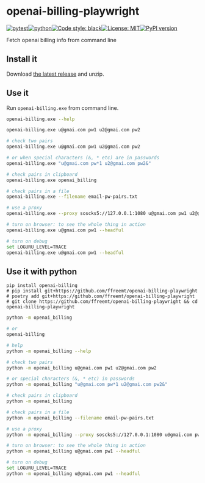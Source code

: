# openai-billing-playwright
[![pytest](https://github.com/ffreemt/openai-billing-playwright/actions/workflows/routine-tests.yml/badge.svg)](https://github.com/ffreemt/openai-billing-playwright/actions)[![python](https://img.shields.io/static/v1?label=python+&message=3.8%2B&color=blue)](https://www.python.org/downloads/)[![Code style: black](https://img.shields.io/badge/code%20style-black-000000.svg)](https://github.com/psf/black)[![License: MIT](https://img.shields.io/badge/License-MIT-yellow.svg)](https://opensource.org/licenses/MIT)[![PyPI version](https://badge.fury.io/py/openai_billing.svg)](https://badge.fury.io/py/openai-billing)

Fetch openai billing info from command line

## Install it
Download [the latest release](https://github.com/ffreemt/openai-billing-playwright/releases) and unzip.

## Use it
Run `openai-billing.exe` from command line.
```bash
openai-billing.exe --help

openai-billing.exe u@gmai.com pw1 u2@gmai.com pw2

# check two pairs
openai-billing.exe u@gmai.com pw1 u2@gmai.com pw2

# or when special characters (&, * etc) are in passwords
openai-billing.exe "u@gmai.com pw*1 u2@gmai.com pw2&"

# check pairs in clipboard
openai-billing.exe openai_billing

# check pairs in a file
openai-billing.exe --filename email-pw-pairs.txt

# use a proxy
openai-billing.exe --proxy soscks5://127.0.0.1:1080 u@gmai.com pw1 u2@gmai.com pw2

# turn on browser: to see the whole thing in action
openai-billing.exe u@gmai.com pw1 --headful

# turn on debug
set LOGURU_LEVEL=TRACE
openai-billing.exe u@gmai.com pw1 --headful
```

## Use it with python
```shell
pip install openai-billing
# pip install git+https://github.com/ffreemt/openai-billing-playwright
# poetry add git+https://github.com/ffreemt/openai-billing-playwright
# git clone https://github.com/ffreemt/openai-billing-playwright && cd openai-billing-playwright
```

```bash
python -m openai_billing

# or
openai-billing

# help
python -m openai_billing --help

# check two pairs
python -m openai_billing u@gmai.com pw1 u2@gmai.com pw2

# or special characters (&, * etc) in passwords
python -m openai_billing "u@gmai.com pw*1 u2@gmai.com pw2&"

# check pairs in clipboard
python -m openai_billing

# check pairs in a file
python -m openai_billing --filename email-pw-pairs.txt

# use a proxy
python -m openai_billing --proxy soscks5://127.0.0.1:1080 u@gmai.com pw1 u2@gmai.com pw2

# turn on browser: to see the whole thing in action
python -m openai_billing u@gmai.com pw1 --headful

# turn on debug
set LOGURU_LEVEL=TRACE
python -m openai_billing u@gmai.com pw1 --headful

```
